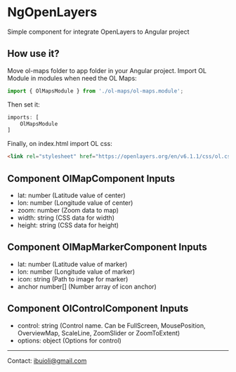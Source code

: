 # NgOpenLayers

Simple component for integrate OpenLayers to Angular project

## How use it?

Move ol-maps folder to app folder in your Angular project. Import OL Module in modules when need the OL Maps:

```typescript
import { OlMapsModule } from './ol-maps/ol-maps.module';
```

Then set it:

```typescript
imports: [
    OlMapsModule
]
```

Finally, on index.html import OL css:

```html
<link rel="stylesheet" href="https://openlayers.org/en/v6.1.1/css/ol.css" type="text/css">
```

## Component OlMapComponent Inputs

* lat: number (Latitude value of center)
* lon: number (Longitude value of center)
* zoom: number (Zoom data to map)
* width: string (CSS data for width)
* height: string (CSS data for height)

## Component OlMapMarkerComponent Inputs

* lat: number (Latitude value of marker)
* lon: number (Longitude value of marker)
* icon: string (Path to image for marker)
* anchor number[] (Number array of icon anchor)

## Component OlControlComponent Inputs

* control: string (Control name. Can be FullScreen, MousePosition, OverviewMap, ScaleLine, ZoomSlider or ZoomToExtent)
* options: object (Options for control)

---
Contact: ibuioli@gmail.com
